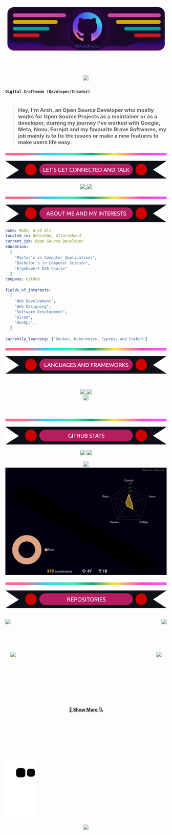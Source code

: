 <img src="https://github.com/ArshErgon/ArshErgon/blob/main/assets/header/arsh.png">

<h1 align="center">
  <a href="https://git.io/typing-svg">
    <img src="https://readme-typing-svg.demolab.com?font=Major+Mono+Display&size=50&pause=10000&color=7BF7ED&center=true&vCenter=true&width=550&height=100&lines=I'm+Arsh+Ergon!">
  </a>
</h1>

**```Digital Craftsman (Developer/Creator)```** 
<br/><br/>
><h3>Hey, I'm Arsh, an Open Source Developer who mostly works for Open Source Projects as a maintainer or as a developer, durning my journey I've worked with Google, Meta, Novu, Fornjot and my favourite Brave Softwares, my job mainly is to fix the issues or make a new features to make users life easy.
</h3>
<img src="https://github.com/ArshErgon/ArshErgon/blob/main/assets/header/lineBar.png" width="100%" height="8px"/>
<p align="center">
  <img src="https://github.com/ArshErgon/ArshErgon/blob/main/assets/header/connected.png" />
</p>

<p align="center">
<a href="https://www.linkedin.com/in/arsh-ergon/">
  <img height="50" src="https://user-images.githubusercontent.com/46517096/166973395-19676cd8-f8ec-4abf-83ff-da8243505b82.png"/>
</a>
<a href="https://www.instagram.com/arshergon/">
  <img height="50" src="https://user-images.githubusercontent.com/46517096/166974368-9798f39f-1f46-499c-b14e-81f0a3f83a06.png"/>
</a>
</p>
<img src="https://github.com/ArshErgon/ArshErgon/blob/main/assets/header/lineBar.png" width="100%" height="8px"/>
<p align="center"> 
<img src="https://github.com/ArshErgon/ArshErgon/blob/main/assets/header/interest.png" />
</p>

```yaml
name: Mohd. Arsh Ali
located_in: Dehradun, Uttarakhand
current_job: Open Source Developer
education:
  [
    "Master's in Computer Applications",
    "Bachelor's in Computer Science",
    "AlgoExpert DSA Course"
  ]
company: GitHub

fields_of_interests:
  [
    "Web Development",
    "Web Designing",
    "Software Development",
    "UI/UX",
    "DevOps",
  ]
  
currently_learning: ["Docker, Kubernetes, Cypress and Carbon"]
```
  
 
<img src="https://github.com/ArshErgon/ArshErgon/blob/main/assets/header/lineBar.png" width="100%" height="8px"/><br>
<p align="center"> 
<img src="https://github.com/ArshErgon/ArshErgon/blob/main/assets/header/languages.png" />
</p>
<br>
<p align="center">
  <a href="https://skillicons.dev">
    <img src="https://skillicons.dev/icons?i=rust,r,go,tailwindcss,materialui,c,typescript,nim,svelte,cpp,dart" />
    <img src="https://skillicons.dev/icons?i=git,react,nodejs,github,python,vue,javascript,css,express,styledcomponents,nextjs,graphql" /><br>
    <img src="https://skillicons.dev/icons?i=angular,bootstrap,mongodb,mysql,django,html,blender,ae,linux,vscode,heroku,figma,gradle,java" />

  </a>
</p>
<br>
<br>
<img src="https://github.com/ArshErgon/ArshErgon/blob/main/assets/header/lineBar.png" width="100%" height="8px"/>
<p align="center"> 
<img src="https://github.com/ArshErgon/ArshErgon/blob/main/assets/header/stats.png" />
</p>

<div align="center">
 <img width="400px" src="https://github-readme-stats.vercel.app/api/top-langs/?username=arshergon&layout=compact&theme=radical&custom_title=Languages"/>
 <img width="400px" src="https://github-readme-stats.vercel.app/api?username=arshergon&theme=radical" /> 
 <br>
 <br>
 <img width="600px"src="https://activity-graph.herokuapp.com/graph?username=arshergon&theme=redical">
 <img src="https://github.com/ArshErgon/ArshErgon/blob/784f140f5ceb66d54e34558bc37113da3049c34d/profile-3d-contrib/profile-night-rainbow.svg" />
</div>

<img src="https://github.com/ArshErgon/ArshErgon/blob/main/assets/header/lineBar.png" width="100%" height="8px"/><br>
<p align="center"> 
<img src="https://github.com/ArshErgon/ArshErgon/blob/main/assets/header/repos.png" />
</p>
<br>
<div width="100%" align="center">
  <a align="right" href="https://github.com/ArshErgon/Novu" title="Data Structures"><img align="left" height="115" src="https://github-readme-stats.vercel.app/api/pin/?username=ArshErgon&repo=Novu&theme=react&border_color=61dafb&border_radius=10"></a>
  <a align="left" href="https://github.com/ArshErgon/state-channel-demo" title="Chat & Fresh"><img align="right" height="115" src="https://github-readme-stats.vercel.app/api/pin/?username=ArshErgon&repo=state-channel-demo&theme=react&border_color=61dafb&border_radius=10"></a>
</div>
<br/><br/><br/><br/><br/><br/>
<div width="100%" align="center">
  <a align="left" href="https://github.com/ArshErgon/ArshErgon" title="Expense Tracker"><img align="left" height="115" src="https://github-readme-stats.vercel.app/api/pin/?username=ArshErgon&repo=ArshErgon&theme=react&border_color=61dafb&border_radius=10"></a>
  <a align="right" href="https://github.com/ArshErgon/Programming-Free-E-Books" title="Copy&Move Forgery Detection With DCT"><img align="right" height="115" src="https://github-readme-stats.vercel.app/api/pin/?username=ArshErgon&repo=Programming-Free-E-Books&theme=react&border_color=61dafb&border_radius=10"></a>
</div>

<br><br><br><br><br><br><br><br>

<h4 align="center">
  <a href="https://github.com/ArshErgon?tab=repositories" title="Show Repositories">🔎 Show More 🔍</a>
</h4>

<br><br><br><br><br><br>

 ![ArshErgon gif](https://github.com/ArshErgon/ArshErgon/blob/output/github-contribution-grid-snake.svg)


<p align="center">
  <img src="https://capsule-render.vercel.app/api?type=waving&color=gradient&height=150&width=100%&section=footer"/>
</p>
